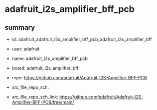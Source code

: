 # adafruit_i2s_amplifier_bff_pcb
 
## summary 
* id: adafruit_adafruit_i2s_amplifier_bff_pcb_adafruit_i2s_amplifier_bff
* user: adafruit
* name: adafruit_i2s_amplifier_bff_pcb
* board: adafruit_i2s_amplifier_bff
* repo: https://github.com/adafruit/Adafruit-I2S-Amplifier-BFF-PCB



* src_file_repo_sch: 
* src_file_repo_sch_link: https://github.com/adafruit/Adafruit-I2S-Amplifier-BFF-PCB/tree/main/






